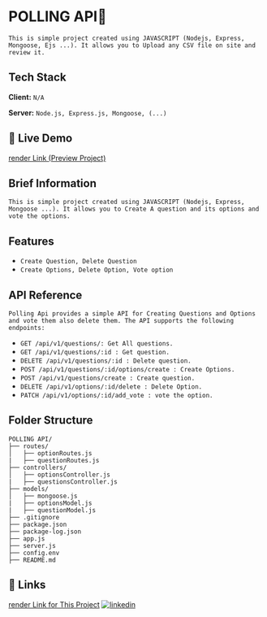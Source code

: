 
# POLLING API📄

`This is simple project created using JAVASCRIPT (Nodejs, Express, Mongoose, Ejs ...). It allows you to Upload any CSV file on site and review it.`




## Tech Stack

**Client:** `N/A`

**Server:** `Node.js, Express.js, Mongoose, (...)`


## 🔗 Live Demo
[render Link (Preview Project)](https://polling-api-mbup.onrender.com/api/v1)




<!-- 
## Preview📸
- PC💻 (Home Page)
![PC Preview](https://github.com/shivraj0002/CSV_Upload_Assignment/blob/main/assets/demo/home.png?raw=true)

- PC💻(File View Page)
![PC Preview](https://github.com/shivraj0002/CSV_Upload_Assignment/blob/main/assets/demo/viewFile.png?raw=true) -->



## Brief Information
`This is simple project created using JAVASCRIPT (Nodejs, Express, Mongoose ...). It allows you to Create A question and its options and vote the options.`

## Features
* `Create Question, Delete Question`
* `Create Options, Delete Option, Vote option`

## API Reference
`Polling Api provides a simple API for Creating Questions and Options and vote them also delete them. The API supports the following endpoints:`

* `GET /api/v1/questions/: Get All questions.`
* `GET /api/v1/questions/:id : Get question.`
* `DELETE /api/v1/questions/:id : Delete question.`
* `POST /api/v1/questions/:id/options/create : Create Options.`
* `POST /api/v1/questions/create : Create question.`
* `DELETE /api/v1/options/:id/delete : Delete Option.`
* `PATCH /api/v1/options/:id/add_vote : vote the option.`


## Folder Structure
```
POLLING API/
├── routes/
│   ├── optionRoutes.js
|   ├── questionRoutes.js
├── controllers/
│   ├── optionsController.js
|   ├── questionsController.js
├── models/
│   ├── mongoose.js
|   ├── optionsModel.js
|   ├── questionModel.js
├── .gitignore
├── package.json
├── package-log.json
├── app.js
├── server.js
├── config.env
├── README.md
```

## 🔗 Links
[render Link for This Project](https://polling-api-mbup.onrender.com/api/v1)
[![linkedin](https://img.shields.io/badge/linkedin-0A66C2?style=for-the-badge&logo=linkedin&logoColor=white)](https://www.linkedin.com/shivraj0002)
